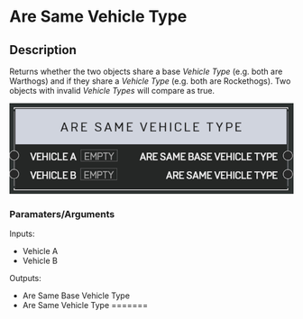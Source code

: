 # Are Same Vehicle Type

## Description

Returns whether the two objects share a base _Vehicle Type_ (e.g. both are Warthogs) and if they share a _Vehicle Type_ (e.g. both are Rockethogs). Two objects with invalid _Vehicle Types_ will compare as true.

![aresamevehicletype](../../.gitbook/assests/../assets/images/scripting/aresamevehicletype.png)

### Paramaters/Arguments

Inputs:

- Vehicle A
- Vehicle B

Outputs:

- Are Same Base Vehicle Type
- Are Same Vehicle Type
=======
